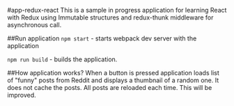 #app-redux-react
This is a sample in progress application for learning React with Redux using Immutable structures and redux-thunk middleware for asynchronous call.

##Run application
`npm start` - starts webpack dev server with the application

`npm run build` - builds the application.

##How application works?
When a button is pressed application loads list of "funny" posts from Reddit and displays a thumbnail of a random one. It does not cache the posts. All posts are reloaded each time. This will be improved.
